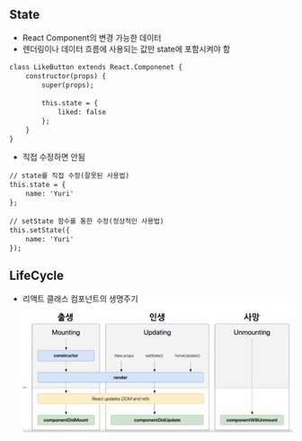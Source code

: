 ## State

- React Component의 변경 가능한 데이터
- 렌더링이나 데이터 흐름에 사용되는 값만 state에 포함시켜야 함

```
class LikeButton extends React.Componenet {
    constructor(props) {
        super(props);

        this.state = {
            liked: false
        };
    }
}
```

- 직접 수정하면 안됨

```
// state를 직접 수정(잘못된 사용법)
this.state = {
    name: 'Yuri'
};

// setState 함수를 통한 수정(정상적인 사용법)
this.setState({
    name: 'Yuri'
});
```

## LifeCycle

- 리액트 클래스 컴포넌트의 생명주기
  ![Alt text](image.png)
